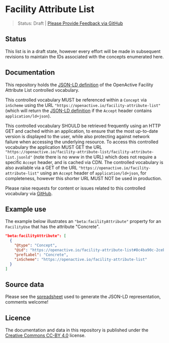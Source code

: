 # Facility Attribute List

> Status: Draft | [Please Provide Feedback via GitHub](https://github.com/openactive/facility-attribute-list/issues)

## Status

This list is in a draft state, however every effort will be made in subsequent revisions to maintain the IDs associated with the concepts enumerated here.

## Documentation

This repository holds the [JSON-LD definition](https://openactive.io/facility-attribute-list/facility-attribute-list.jsonld) of the OpenActive Facility Attribute List controlled vocabulary.

This controlled vocabulary MUST be referenced within a `Concept` via `inScheme` using the URL `"https://openactive.io/facility-attribute-list"` (which will return the [JSON-LD definition](https://openactive.io/facility-attribute-list/facility-attribute-list.jsonld) if the `Accept` header contains `application/ld+json`).

This controlled vocabulary SHOULD be retrieved frequently using an HTTP GET and cached within an application, to ensure that the most up-to-date version is displayed to the user, while also protecting against network failure when accessing the underlying resource. To access this controlled vocabulary the application MUST GET the URL `"https://openactive.io/facility-attribute-list/facility-attribute-list.jsonld"` (note there is no www in the URL) which does not require a specific `Accept` header, and is cached via CDN. The controlled vocabulary is also available via a GET of the URL `"https://openactive.io/facility-attribute-list"` using an `Accept` header of `application/ld+json`, for completeness, however this shorter URL MUST NOT be used in production.

Please raise requests for content or issues related to this controlled vocabulary via [GitHub](https://github.com/openactive/facility-attribute-list/issues). 

## Example use

The example below illustrates an `"beta:facilityAttribute"` property for an `FacilityUse` that has the attribute "Concrete".

```json
"beta:facilityAttribute": [
  {
    "@type": "Concept",
    "@id": "https://openactive.io/facility-attribute-list#8c4ba90c-2ceb-4a38-aeba-1875da03c227",
    "prefLabel": "Concrete",
    "inScheme": "https://openactive.io/facility-attribute-list"
  }
]
```

## Source data

Please see the [spreadsheet](https://docs.google.com/spreadsheets/d/11jT9e2fzmIXHPrxm6zsnjWWUT2q8_Op5ZkRDmi1nYAw/edit) used to generate the JSON-LD representation, comments welcome!


## Licence

The documentation and data in this repository is published under the [Creative Commons CC-BY 4.0](https://creativecommons.org/licenses/by/4.0/) license.

